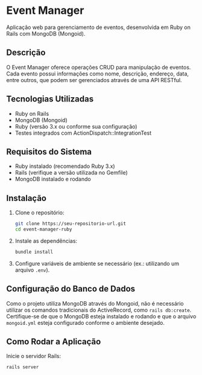# Event Manager

Aplicação web para gerenciamento de eventos, desenvolvida em Ruby on Rails com MongoDB (Mongoid).

## Descrição
O Event Manager oferece operações CRUD para manipulação de eventos. Cada evento possui informações como nome, descrição, endereço, data, entre outros, que podem ser gerenciados através de uma API RESTful.

## Tecnologias Utilizadas
- Ruby on Rails
- MongoDB (Mongoid)
- Ruby (versão 3.x ou conforme sua configuração)
- Testes integrados com ActionDispatch::IntegrationTest

## Requisitos do Sistema
- Ruby instalado (recomendado Ruby 3.x)
- Rails (verifique a versão utilizada no Gemfile)
- MongoDB instalado e rodando

## Instalação
1. Clone o repositório:
    ```bash
    git clone https://seu-repositorio-url.git
    cd event-manager-ruby
    ```

2. Instale as dependências:
    ```bash
    bundle install
    ```

3. Configure variáveis de ambiente se necessário (ex.: utilizando um arquivo `.env`).

## Configuração do Banco de Dados
Como o projeto utiliza MongoDB através do Mongoid, não é necessário utilizar os comandos tradicionais do ActiveRecord, como `rails db:create`. Certifique-se de que o MongoDB esteja instalado e rodando e que o arquivo `mongoid.yml` esteja configurado conforme o ambiente desejado.

## Como Rodar a Aplicação
Inicie o servidor Rails:
```bash
rails server
